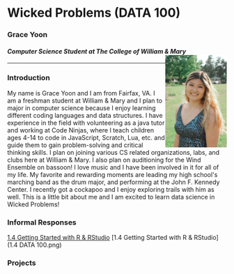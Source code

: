 # Wicked Problems (DATA 100) 

### Grace Yoon 
#### *Computer Science Student at The College of William & Mary* <img align="right" alt="drawing" src="GraceYoon.jpg" width="28%" height="28%"> 
---

### Introduction
My name is Grace Yoon and I am from Fairfax, VA. I am a freshman student at William & Mary and I plan to major in computer science because I enjoy learning different coding languages and data structures. I have experience in the field with volunteering as a java tutor and working at Code Ninjas, where I teach children ages 4-14 to code in JavaScript, Scratch, Lua, etc. and guide them to gain problem-solving and critical thinking skills. I plan on joining various CS related organizations, labs, and clubs here at William & Mary. I also plan on auditioning for the Wind Ensemble on bassoon! I love music and I have been involved in it for all of my life. My favorite and rewarding moments are leading my high school's marching band as the drum major, and performing at the John F. Kennedy Center. I recently got a cockapoo and I enjoy exploring trails with him as well. This is a little bit about me and I am excited to learn data science in Wicked Problems!

### Informal Responses
[1.4 Getting Started with R & RStudio](https://github.com/grace-yoon1/wicked_problems/blob/main/1.4%20DATA%20100.png)
[1.4 Getting Started with R & RStudio](1.4 DATA 100.png)


### Projects
